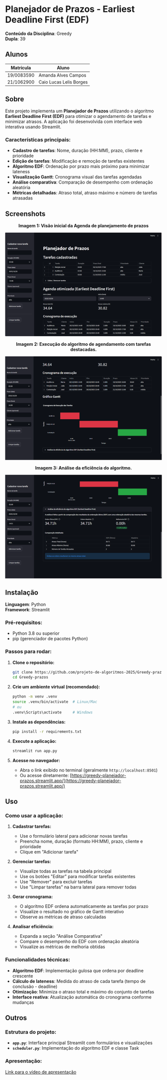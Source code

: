 # Planejador de Prazos - Earliest Deadline First (EDF)

**Conteúdo da Disciplina**: Greedy<br>
**Dupla**: 39

## Alunos

| Matrícula    | Aluno |
| -- | -- |
| 19/0083590    | Amanda Alves Campos |
| 21/1062900    | Caio Lucas Lelis Borges |

## Sobre 

Este projeto implementa um **Planejador de Prazos** utilizando o algoritmo **Earliest Deadline First (EDF)** para otimizar o agendamento de tarefas e minimizar atrasos. A aplicação foi desenvolvida com interface web interativa usando Streamlit.

### Características principais:
- **Cadastro de tarefas**: Nome, duração (HH:MM), prazo, cliente e prioridade
- **Edição de tarefas**: Modificação e remoção de tarefas existentes
- **Algoritmo EDF**: Ordenação por prazo mais próximo para minimizar lateness
- **Visualização Gantt**: Cronograma visual das tarefas agendadas
- **Análise comparativa**: Comparação de desempenho com ordenação aleatória
- **Métricas detalhadas**: Atraso total, atraso máximo e número de tarefas atrasadas

## Screenshots

<p align="center"><b>Imagem 1: Visão inicial da Agenda de planejamento de prazos</b></p>

![pagina inicial](assets/pagina-inicial.png)

<p align="center"><b>Imagem 2: Execução do algoritmo de agendamento com tarefas destacadas.</b></p>

![agenda](assets/agenda.png)

<p align="center"><b>Imagem 3: Análise da eficiência do algoritmo.</b></p>

![analise](assets/analise.png)

## Instalação 
**Linguagem**: Python<br>
**Framework**: Streamlit<br>

### Pré-requisitos:
- Python 3.8 ou superior
- pip (gerenciador de pacotes Python)

### Passos para rodar:

1. **Clone o repositório:**
   ```bash
   git clone https://github.com/projeto-de-algoritmos-2025/Greedy-prazos.git
   cd Greedy-prazos
   ```

2. **Crie um ambiente virtual (recomendado):**
   ```bash
   python -m venv .venv
   source .venv/bin/activate  # Linux/Mac
   # ou
   .venv\Scripts\activate     # Windows
   ```

3. **Instale as dependências:**
   ```bash
   pip install -r requirements.txt
   ```

4. **Execute a aplicação:**
   ```bash
   streamlit run app.py
   ```

5. **Acesse no navegador:**
   - Abra o link exibido no terminal (geralmente `http://localhost:8501`)
   - Ou acesse diretamente: [https://greedy-planejador-prazos.streamlit.app/](https://greedy-planejador-prazos.streamlit.app/)


## Uso 

### Como usar a aplicação:

1. **Cadastrar tarefas:**
   - Use o formulário lateral para adicionar novas tarefas
   - Preencha nome, duração (formato HH:MM), prazo, cliente e prioridade
   - Clique em "Adicionar tarefa"

2. **Gerenciar tarefas:**
   - Visualize todas as tarefas na tabela principal
   - Use os botões "Editar" para modificar tarefas existentes
   - Use "Remover" para excluir tarefas
   - Use "Limpar tarefas" na barra lateral para remover todas

3. **Gerar cronograma:**
   - O algoritmo EDF ordena automaticamente as tarefas por prazo
   - Visualize o resultado no gráfico de Gantt interativo
   - Observe as métricas de atraso calculadas

4. **Analisar eficiência:**
   - Expanda a seção "Análise Comparativa"
   - Compare o desempenho do EDF com ordenação aleatória
   - Visualize as métricas de melhoria obtidas

### Funcionalidades técnicas:

- **Algoritmo EDF**: Implementação gulosa que ordena por deadline crescente
- **Cálculo de lateness**: Medida do atraso de cada tarefa (tempo de conclusão - deadline)
- **Otimização**: Minimiza o atraso total e máximo do conjunto de tarefas
- **Interface reativa**: Atualização automática do cronograma conforme mudanças

## Outros 

### Estrutura do projeto:
- **`app.py`**: Interface principal Streamlit com formulários e visualizações
- **`scheduler.py`**: Implementação do algoritmo EDF e classe Task

### Apresentação:
[Link para o vídeo de apresentação](https://youtu.be/hNMXmCLPGGI)

